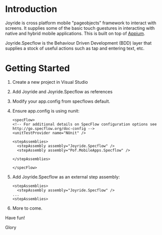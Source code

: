 

# Introduction

Joyride is cross platform mobile "pageobjects" framework to interact with screens.  It supplies some of the basic touch guestures in interacting with native and hybrid mobile applications.  This is built on top of [Appium](http://appium.io).

Joyride.Specflow is the Behaviour Driven Development (BDD) layer that supplies a stock of useful actions such as tap and entering text, etc.  


# Getting Started
1. Create a new project in Visual Studio
1. Add Joyride and Joyride.Specflow as references
1. Modify your app.config from specflows default.
1. Ensure app.config is using nunit:
     ```
   <specFlow>
     <!-- For additional details on SpecFlow configuration options see http://go.specflow.org/doc-config -->
     <unitTestProvider name="NUnit" />
 
     <stepAssemblies>
       <stepAssembly assembly="Joyride.Specflow" />
       <stepAssembly assembly="Pof.MobileApps.Specflow" />
 
     </stepAssemblies>
 
   </specFlow>
     ```
5. Add Joyride.Specflow as an external step assembly:
     ```
     <stepAssemblies>
       <stepAssembly assembly="Joyride.Specflow" />
     ...
 	<stepAssemblies>
     ```
 
6. More to come.


Have fun! 

Glory
